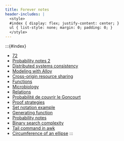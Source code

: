 ```yaml
---
title: Forever notes
header-includes: |
  <style>
  #index { display: flex; justify-content: center; }
  ul { list-style: none; margin: 0; padding: 0; }
  </style>
---
```


:::{#index}
- [72](72.md)
- [Probability notes 2](probability-notes-2.md)
- [Distributed systems consistency](distributed-systems-consistency.md)
- [Modeling with Alloy](modeling-with-alloy.md)
- [Cross-origin resource sharing](cross-origin-resource-sharing.md)
- [Functions](functions.md)
- [Microbiology](microbiology.md)
- [Relations](relations.md)
- [Probabilité de couvrir le Goncourt](probabilite-de-couvrir-le-goncourt.md)
- [Proof strategies](proof-strategies.md)
- [Set notation example](set-notation-example.md)
- [Generating function](generating-function.md)
- [Probability notes](probability-notes.md)
- [Binary search complexity](binary-search-complexity.md)
- [Tail command in awk](tail-command-in-awk.md)
- [Circumference of an ellipse](circumference-of-an-ellipse.md)
:::
